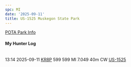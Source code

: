 ```yaml
---
spc: MI
date: '2025-09-11'
title: US-1525 Muskegon State Park
---
```


[POTA Park Info](https://pota.app/#/park/US-1525)

#### My Hunter Log
<BR>13:14	2025-09-11	[KR8P](https://qrz.com/db/KR8P)	599	599	MI	7.049	40m	CW	[US-1525](https://pota.app/#/park/US-1525)